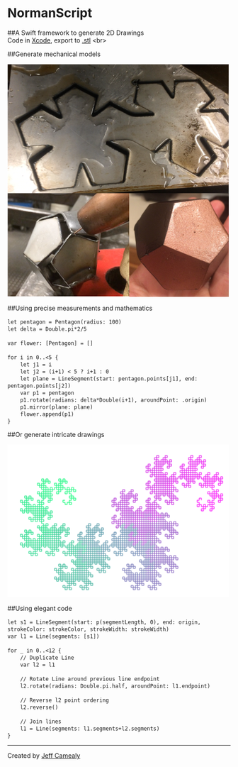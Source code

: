 # NormanScript
##A Swift framework to generate 2D Drawings  
Code in [Xcode](https://developer.apple.com/xcode/), export to [.stl](https://en.wikipedia.org/wiki/STL_(file_format))
<br>

##Generate mechanical models

<img src="https://github.com/bearMountain/NormanScript/blob/master/GitResources/Screen%20Shot%202016-12-09%20at%2011.26.26%20AM.png" width="500">

##Using precise measurements and mathematics
```
let pentagon = Pentagon(radius: 100)
let delta = Double.pi*2/5

var flower: [Pentagon] = []

for i in 0..<5 {
    let j1 = i
    let j2 = (i+1) < 5 ? i+1 : 0
    let plane = LineSegment(start: pentagon.points[j1], end: pentagon.points[j2])
    var p1 = pentagon
    p1.rotate(radians: delta*Double(i+1), aroundPoint: .origin)
    p1.mirror(plane: plane)
    flower.append(p1)
}
```


##Or generate intricate drawings 

<img src="https://github.com/bearMountain/NormanScript/blob/master/GitResources/Screen%20Shot%202016-12-09%20at%2011.02.52%20AM.png" width="500">


##Using elegant code
```
let s1 = LineSegment(start: p(segmentLength, 0), end: origin, strokeColor: strokeColor, strokeWidth: strokeWidth)
var l1 = Line(segments: [s1])

for _ in 0..<12 {
    // Duplicate Line
    var l2 = l1
    
    // Rotate Line around previous line endpoint
    l2.rotate(radians: Double.pi.half, aroundPoint: l1.endpoint)
    
    // Reverse l2 point ordering
    l2.reverse()
    
    // Join lines
    l1 = Line(segments: l1.segments+l2.segments)
}
```


---------------------
Created by [Jeff Camealy](https://www.branchcomputing.com) 
